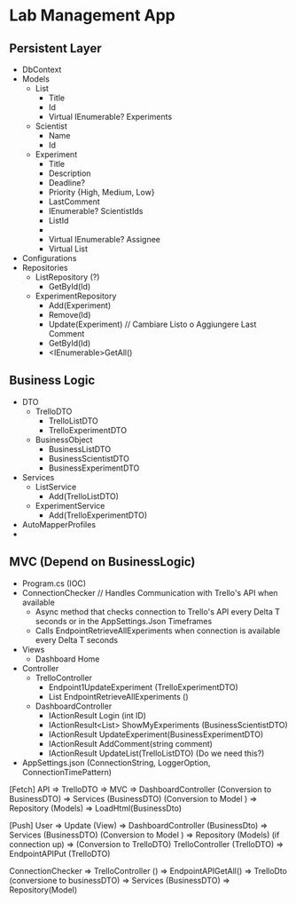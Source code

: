 # Lab Management App

## Persistent Layer

- DbContext
- Models
  - List
    - Title
    - Id
    - Virtual IEnumerable<Experiment>? Experiments
  - Scientist
    - Name
    - Id
  - Experiment
    - Title
    - Description
    - Deadline?
    - Priority {High, Medium, Low}
    - LastComment
    - IEnumerable<Int>? ScientistIds
    - ListId
    - 
    - Virtual IEnumerable<Scientist>? Assignee
    - Virtual <List> List
- Configurations
- Repositories
  - ListRepository (?)
    - <List>GetById(Id)
  - ExperimentRepository
    - <Experiment>Add(Experiment)
    - <Experiment>Remove(Id)
    - <Experiment>Update(Experiment) // Cambiare Listo o Aggiungere Last Comment
    - <Experiment>GetById(Id)
    - <IEnumerable<Experiment>>GetAll()
  
## Business Logic

- DTO
  - TrelloDTO
    - TrelloListDTO
    - TrelloExperimentDTO
  - BusinessObject
    - BusinessListDTO
    - BusinessScientistDTO
    - BusinessExperimentDTO
- Services
  - ListService
    - <TrelloListDTO>Add(TrelloListDTO)
  - ExperimentService
    - <TrelloExperimentDTO>Add(TrelloExperimentDTO)
- AutoMapperProfiles
- 
## MVC (Depend on BusinessLogic)

- Program.cs (IOC)
- ConnectionChecker // Handles Communication with Trello's API when available
  - Async method that checks connection to Trello's API every Delta T seconds or in the AppSettings.Json Timeframes
  - Calls EndpointRetrieveAllExperiments when connection is available every Delta T seconds
- Views
  - Dashboard Home
- Controller
  - TrelloController
    - Endpoint1UpdateExperiment (TrelloExperimentDTO) 
    - List<TrelloExperimentDTO> EndpointRetrieveAllExperiments ()
  - DashboardController
    - IActionResult<BusinessScientistDTO> Login (int ID)
    - IActionResult<List<BusinessExperimentDTO>> ShowMyExperiments (BusinessScientistDTO)
    - IActionResult<BusinessExperimentDTO> UpdateExperiment(BusinessExperimentDTO)
    - IActionResult<BusinessExperimentDTO> AddComment(string comment)
    - IActionResult<BusinessListDTO> UpdateList(TrelloListDTO) (Do we need this?)
- AppSettings.json (ConnectionString, LoggerOption, ConnectionTimePattern)


[Fetch]
API => TrelloDTO => MVC => DashboardController (Conversion to BusinessDTO) => Services (BusinessDTO) (Conversion to Model ) => Repository (Models)
                        => LoadHtml(BusinessDto)

[Push]
User => Update (View) => DashboardController (BusinessDto) => Services (BusinessDTO) (Conversion to Model ) => Repository (Models)
                                        (if connection up) => (Conversion to TrelloDTO) TrelloController (TrelloDTO) => EndpointAPIPut (TrelloDTO)

ConnectionChecker => TrelloController () => EndpointAPIGetAll() => TrelloDto (conversione to businessDTO) => Services (BusinessDTO) => Repository(Model)